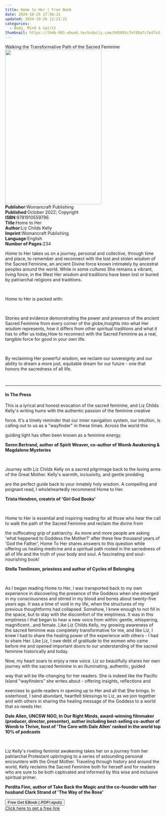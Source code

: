 ```yaml
---
title: Home to Her | Free Book
date: 2024-10-25 17:56:21
updated: 2024-10-26 12:23:21
categories:
  - Body, Mind & Spirit
thumbnail: https://thmb-001-ebook.techidaily.com/045092c7ef88a7c7edfa3f41dea18018474e148594bd627b8bb35d3da26b48bc.jpg
---
```

<main id="book-container">
  <div class="flex flex-col">
    <div class="book-brief flex-1 py-6 px-4 sm:p-6 md:py-10 md:px-8">
      <!-- brief-->
      <div class="book-brief-main">
        Walking the Transformative Path of the Sacred Feminine
      </div>
    </div>
    <div
      class="book-meta-info flex-1 grid gap-4 col-start-1 col-end-3 row-start-1 sm:mb-6 sm:grid-cols-4 lg:gap-6 lg:col-start-2 lg:row-end-6 lg:row-span-6 lg:mb-0"
    >
      <div
        class="book-meta-info-left place-content-center mt-4 p-4 text-sm leading-6 col-start-2 col-span-2 dark:text-slate-400"
      >
        <img
          class="w-full h-500 object-cover rounded-lg sm:h-255 sm:col-span-2 lg:col-span-full"
          src="https://img-001-ebook.techidaily.com/d1711529a57041fed23e5350afeb0ba53712ce5bb38dc62449befc90317e9a32.jpg"
          alt=""
          width="312"
          height="500"
        />
      </div>
      <div
        class="book-meta-info-right mt-2 col-start-1 row-start-2 col-span-3 self-center"
      >
        <!-- meta data  -->
        <div class="flex flex-col px-4 md:px-8">
          <div class="flex-1">
            <strong>Publisher</strong>:<span class="px-2"
              >Womancraft Publishing</span
            >
          </div>
          <div class="flex-1">
            <strong>Published</strong>:<span class="px-2"
              >October 2022; Copyright</span
            >
          </div>
          <div class="flex-1">
            <strong>ISBN</strong>:<span class="px-2">9781910559796</span>
          </div>
          <div class="flex-1">
            <strong>Title</strong>:<span class="px-2">Home to Her</span>
          </div>
          <div class="flex-1">
            <strong>Author</strong>:<span class="px-2">Liz Childs Kelly</span>
          </div>
          <div class="flex-1">
            <strong>Imprint</strong>:<span class="px-2"
              >Womancraft Publishing</span
            >
          </div>
          <div class="flex-1">
            <strong>Language</strong>:<span class="px-2">English</span>
          </div>
          <div class="flex-1">
            <strong>Number of Pages</strong>:<span class="px-2">234</span>
          </div>
        </div>
      </div>
    </div>
    <div class="book-description flex-1 py-6 px-4 sm:p-6 md:py-10 md:px-8">
      <div class="book-description-main">
        <div accordion-content="" id="description">
          <p>
            Home to Her takes us on a journey, personal and collective, through
            time and place, to remember and reconnect with the lost and stolen
            wisdom of the Sacred Feminine, an ancient Divine force known
            intimately by ancestral peoples around the world. While in some
            cultures She remains a vibrant, living force, in the West Her wisdom
            and traditions have been lost or buried by patriarchal religions and
            traditions.
          </p>
          <p><br /></p>
          <p>Home to Her is packed with:</p>
          <p><br /></p>
          Stories and evidence demonstrating the power and presence of the
          ancient Sacred Feminine from every corner of the globe,Insights into
          what Her wisdom represents, how it differs from other spiritual
          traditions and what it has to offer us today,How to reconnect with the
          Sacred Feminine as a real, tangible force for good in your own life.
          <p><br /></p>
          <p>
            By reclaiming Her powerful wisdom, we reclaim our sovereignty and
            our ability to dream a more just, equitable dream for our future -
            one that honors the sacredness of all life.
          </p>
          <p><br /></p>
        </div>
        <div class="accordion-fader"></div>
      </div>
    </div>
    <div class="book-excerpts flex-1 py-6 px-4 sm:p-6 md:py-10 md:px-8">
      <!-- excerpts-->
      <div class="book-excerpts-main">
        <hr />
        <h4 class="placeholder placeholder-heading">
          <span>In The Press</span>
        </h4>
        <p></p>
        <p>
          This is a lyrical and honest evocation of the sacred feminine, and Liz
          Childs Kelly's writing hums with the authentic passion of the feminine
          creative
        </p>
        <p>
          force. It's a timely reminder that our inner navigation system, our
          intuition, is calling out to us as a "wayfinder" in these times.
          Across the world this
        </p>
        <p>guiding light has often been known as a feminine energy.</p>
        <p>
          <strong
            >Seren Bertrand, author of Spirit Weaver, co-author of Womb
            Awakening &amp; Magdalene Mysteries</strong
          >
        </p>
        <p><br /></p>
        <p>
          Journey with Liz Childs Kelly on a sacred pilgrimage back to the
          loving arms of the Great Mother. Kelly's warmth, inclusivity, and
          gentle prodding
        </p>
        <p>
          are the perfect guide back to your innately holy wisdom. A compelling
          and poignant read, I wholeheartedly recommend Home to Her.
        </p>
        <p><strong>Trista Hendren, creatrix of 'Girl God Books'</strong></p>
        <p><br /></p>
        <p>
          Home to Her is essential and inspiring reading for all those who hear
          the call to walk the path of the Sacred Feminine and reclaim the
          divine from
        </p>
        <p>
          the suffocating grip of patriarchy. As more and more people are asking
          'what happened to Goddess the Mother?' after these few thousand years
          of 'God the Father', Home To Her shares answers to this question while
          offering us healing medicine and a spiritual path rooted in the
          sacredness of all of life and the truth of your body and soul. A
          fascinating and soul-nourishing book!
        </p>
        <p>
          <strong
            >Stella Tomlinson, priestess and author of Cycles of
            Belonging</strong
          >
        </p>
        <p><br /></p>
        <p>
          As I began reading Home to Her, I was transported back to my own
          experience in discovering the presence of the Goddess when she emerged
          in my consciousness and stirred in my blood and bones about
          twenty-five years ago. It was a time of void in my life, when the
          structures of my previous thoughtforms had collapsed. Somehow, I knew
          enough to not fill in the space, but to stay with the discomfort of
          the emptiness. It was in this emptiness I that began to hear a new
          voice from within: gentle, whispering, magnificent...and female. Like
          Liz Childs Kelly, my growing awareness of the sacred feminine was
          completely transformative for me, and like Liz, I knew I had to share
          the healing power of the experience with others - I had to share Her.
          Like Liz, I owe debt of gratitude to the women who came before me and
          opened important doors to our understanding of the sacred feminine
          historically and today.
        </p>
        <p>
          Now, my heart soars to enjoy a new voice. Liz so beautifully shares
          her own journey with the sacred feminine in an illuminating,
          authentic, guided
        </p>
        <p>
          way that will be life-changing for her readers. She is indeed like the
          Pacific Island "wayfinders" she writes about - offering insights,
          reflections and
        </p>
        <p>
          exercises to guide readers in opening up to Her and all that She
          brings. In sisterhood, I send abundant, heartfelt blessings to Liz, as
          we join together and with others in sharing the healing message of the
          Goddess to a world that so needs Her.
        </p>
        <p>
          <strong
            >Dale Allen, UNCSW NGO, In Our Right Minds, award-winning filmmaker
            (producer, director, presenter), author including best-selling
            co-author of Womb to Thrive, host of 'The Core with Dale Allen'
            ranked in the world top 10% of podcasts
          </strong>
        </p>
        <p><br /></p>
        <p>
          Liz Kelly's riveting feminist awakening takes her on a journey from
          her patriarchal Protestant upbringing to a series of astounding
          personal encounters with the Great Mother. Traveling through history
          and around the world, Kelly reclaims the Sacred Feminine both for
          herself and for readers who are sure to be both captivated and
          informed by this wise and inclusive spiritual primer.
        </p>
        <p>
          <strong
            >Perdita Finn, author of Take Back the Magic and the co-founder with
            her husband Clark Strand of 'The Way of the Rose'</strong
          >
        </p>
        <p></p>
      </div>
    </div>
    <div
      class="book-about-author flex-1 py-6 px-4 sm:p-6 md:py-10 md:px-8"
    ></div>
    <div class="book-free-get flex-1 py-6 px-4 sm:p-6 md:py-10 md:px-8">
      <button
        id="btn-free-get"
        class="bg-blue-500 hover:bg-blue-700 text-white font-bold py-2 px-4 rounded"
      >
        Free Get EBook (.PDF/.epub)
      </button>
      <div id="countdown-display" class="px-2 text-lg mt-2"></div>
      <a
        id="free-link"
        class="hidden bg-blue-500 hover:bg-blue-700 text-white font-bold py-2 px-4 rounded"
        href="https://www.ebooks.com/en-us/book/210679265/home-to-her/liz-childs-kelly/"
        target="_blank"
        >Click here to get a free link</a
      >
    </div>
    <script>
      let countdownTime = 0;
      let countdownInterval = null;
      document
        .getElementById('btn-free-get')
        .addEventListener('click', startCountdown);
      function startCountdown() {
        countdownTime = new Date().getTime() + 60000 * 3;
        countdownInterval = setInterval(updateCountdown, 1000);
        document.getElementById('btn-free-get').disabled = true;
        document
          .getElementById('btn-free-get')
          .classList.add('bg-gray-500', 'cursor-not-allowed');
      }
      function updateCountdown() {
        let currentTime = new Date().getTime();
        let timeLeft = countdownTime - currentTime;
        let secondsLeft = Math.floor(timeLeft / 1000);
        document.getElementById('countdown-display').innerHTML =
          `Remaining time: ${secondsLeft} seconds.`;
        if (secondsLeft <= 0) {
          clearInterval(countdownInterval);
          document.getElementById('btn-free-get').classList.add('hidden');
          document.getElementById('free-link').classList.remove('hidden');
          document.getElementById('countdown-display').innerHTML = '';
        }
      }
    </script>
  </div>
</main>
